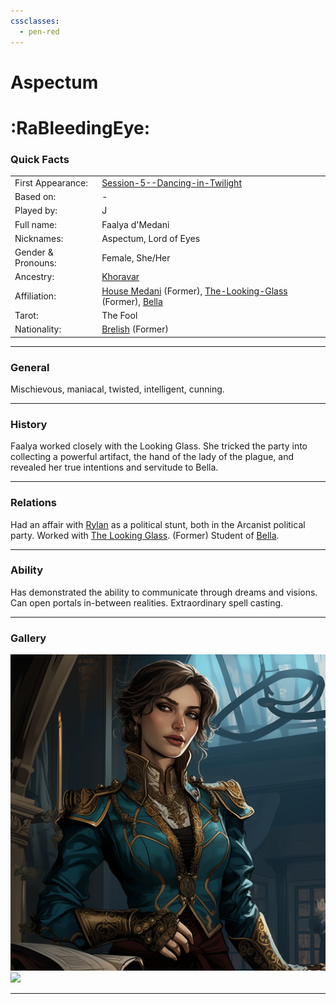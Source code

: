 ```yaml
---
cssclasses:
  - pen-red
---
```

# Aspectum
# :RaBleedingEye:
### Quick Facts

|                    |                                                                                                                                                         |
| ------------------ | ------------------------------------------------------------------------------------------------------------------------------------------------------- |
| First Appearance:  | [Session-5--Dancing-in-Twilight](../-Session-Notes/-1-Gathering-Storms/Session-5--Dancing-in-Twilight.md)                                               |
| Based on:          | -                                                                                                                                                       |
| Played by:         | J                                                                                                                                                       |
| Full name:         | Faalya d'Medani                                                                                                                                         |
| Nicknames:         | Aspectum, Lord of Eyes                                                                                                                                  |
| Gender & Pronouns: | Female, She/Her                                                                                                                                         |
| Ancestry:          | [Khoravar](https://eberron.fandom.com/wiki/Half-elf)                                                                                                    |
| Affiliation:       | [House Medani](https://eberron.fandom.com/wiki/House_Medani) (Former), [The-Looking-Glass](../-Groups/The-Looking-Glass.md) (Former), [Bella](Bella.md) |
| Tarot:             | The Fool                                                                                                                                                |
| Nationality:       | [Brelish](https://eberron.fandom.com/wiki/Breland) (Former)                                                                                             |
***
### General
Mischievous, maniacal, twisted, intelligent, cunning.

***
### History
Faalya worked closely with the Looking Glass.
She tricked the party into collecting a powerful artifact, the hand of the lady of the plague, and revealed her true intentions and servitude to Bella.

***
### Relations
Had an affair with [Rylan](Rylan.md) as a political stunt, both in the Arcanist political party.
Worked with [The Looking Glass](../-Groups/The-Looking-Glass.md). (Former)
Student of [Bella](Bella.md).

***
### Ability
Has demonstrated the ability to communicate through dreams and visions. Can open portals in-between realities. Extraordinary spell casting.

***
### Gallery

![Fallya1](-images/Fallya1.png)
![](../../../../../../Pasted%20image%2020241130103105.png)
***

